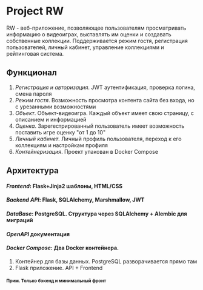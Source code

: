 # Project RW

RW - веб-приложение, позволяющее пользователям просматривать информацию о видеоиграх, выставлять им оценки и создавать собственные коллекции.
Поддерживается режим гостя, регистрация пользователей, личный кабинет, управление коллекциями и рейтинговая система.

## Функционал
1. *Регистрация и авторизация*. JWT аутентификация, проверка логина, смена пароля
2. *Режим гостя*. Возможность просмотра контента сайта без входа, но с урезанными возможностями
3. *Объект*. Объект-видеоигра. Каждый объект имеет свою страницу, с описанием и информацией
4. *Оценка*. Зарегестрированный пользователь имеет возможность поставить игре оценку "от 1 до 10"
5. *Личный кабинет*. Личный профиль пользователя, переход к его коллекциям и настройкам профиля
6. *Контейнеризация*. Проект упакован в Docker Compose

## Архитектура
#### *Frontend*: Flask+Jinja2 шаблоны, HTML/CSS
#### *Backend API*: Flask, SQLAlchemy, Marshmallow, JWT
#### *DataBase*: PostgreSQL. Структура через SQLAlchemy + Alembic для миграций
#### *OpenAPI* документация
#### *Docker Compose*: Два Docker контейнера.
1. Контейнер для базы данных. PostgreSQL разворачивается прямо там
2. Flask приложение. API + Frontend

#### <sub>Прим. Только бэкенд и минимальный фронт</sub>
